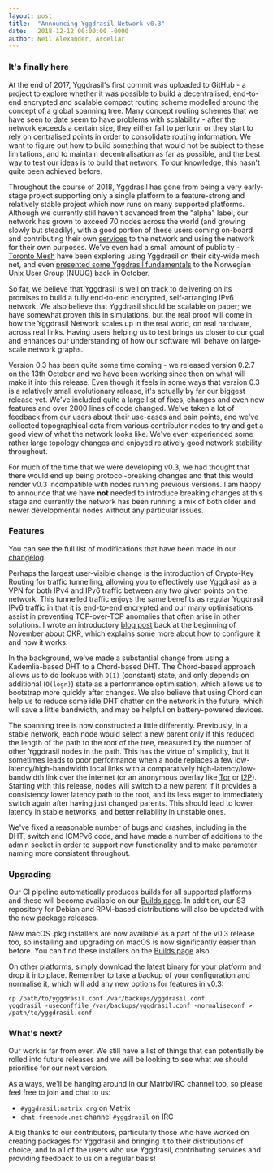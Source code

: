 ```yaml
---
layout: post
title:  "Announcing Yggdrasil Network v0.3"
date:   2018-12-12 00:00:00 -0000
author: Neil Alexander, Arceliar
---
```


### It's finally here

At the end of 2017, Yggdrasil's first commit was uploaded to GitHub - a project
to explore whether it was possible to build a decentralised, end-to-end
encrypted and scalable compact routing scheme modelled around the concept of a
global spanning tree. Many concept routing schemes that we have seen to date
seem to have problems with scalability - after the network exceeds a certain
size, they either fail to perform or they start to rely on centralised points in
order to consolidate routing information. We want to figure out how to build
something that would not be subject to these limitations, and to maintain
decentralisation as far as possible, and the best way to test our ideas is to
build that network. To our knowledge, this hasn't quite been achieved before.

Throughout the course of 2018, Yggdrasil has gone from being a very early-stage
project supporting only a single platform to a feature-strong and relatively
stable project which now runs on many supported platforms. Although we currently
still haven't advanced from the "alpha" label, our network has grown to exceed
70 nodes across the world (and growing slowly but steadily), with a good portion
of these users coming on-board and contributing their own
[services](services.md) to the network and using the network for their own
purposes. We've even had a small amount of publicity - [Toronto
Mesh](https://tomesh.net) have been exploring using Yggdrasil on their city-wide
mesh net, and even [presented some Yggdrasil
fundamentals](https://www.nuug.no/aktiviteter/20181009-mesh/) to the Norwegian
Unix User Group (NUUG) back in October.

So far, we believe that Yggdrasil is well on track to delivering on its promises
to build a fully end-to-end encrypted, self-arranging IPv6 network. We also
believe that Yggdrasil should be scalable on paper; we have somewhat proven
this in simulations, but the real proof will come in how the Yggdrasil Network
scales up in the real world, on real hardware, across real links. Having users
helping us to test brings us closer to our goal and enhances our understanding
of how our software will behave on large-scale network graphs.

Version 0.3 has been quite some time coming - we released version 0.2.7 on the
13th October and we have been working since then on what will make it into this
release. Even though it feels in some ways that version 0.3 is a relatively
small evolutionary release, it's actually by far our biggest release yet. We've
included quite a large list of fixes, changes and even new features and over
2000 lines of code changed. We've taken a lot of feedback from our users about
their use-cases and pain points, and we've collected topographical data from
various contributor nodes to try and get a good view of what the network looks
like. We've even experienced some rather large topology changes and enjoyed
relatively good network stability throughout.

For much of the time that we were developing v0.3, we had thought that there
would end up being protocol-breaking changes and that this would render v0.3
incompatible with nodes running previous versions. I am happy to announce that
we have **not** needed to introduce breaking changes at this stage and currently
the network has been running a mix of both older and newer developmental nodes
without any particular issues.

### Features

You can see the full list of modifications that have been made in our
[changelog](/changelog.md).

Perhaps the largest user-visible change is the introduction of Crypto-Key
Routing for traffic tunnelling, allowing you to effectively use Yggdrasil as a
VPN for both IPv4 and IPv6 traffic between any two given points on the network.
This tunnelled traffic enjoys the same benefits as regular Yggdrasil IPv6
traffic in that it is end-to-end encrypted and our many optimisations assist in
preventing TCP-over-TCP anomalies that often arise in other solutions. I wrote
an introductory [blog post](2018-11-06-crypto-key-routing.md) back at the
beginning of November about CKR, which explains some more about how to configure
it and how it works.

In the background, we've made a substantial change from using a Kademlia-based
DHT to a Chord-based DHT. The Chord-based approach allows us to do lookups with
`O(1)` (constant) state, and only depends on additional (`O(logn)`) state as a
performance optimisation, which allows us to bootstrap more quickly after
changes. We also believe that using Chord can help us to reduce some idle DHT
chatter on the network in the future, which will save a little bandwidth, and
may be helpful on battery-powered devices.

The spanning tree is now constructed a little differently. Previously, in a
stable network, each node would select a new parent only if this reduced the
length of the path to the root of the tree, measured by the number of other
Yggdrasil nodes in the path. This has the virtue of simplicity, but it sometimes
leads to poor performance when a node replaces a few low-latency/high-bandwidth
local links with a comparatively high-latency/low-bandwidth link over the
internet (or an anonymous overlay like [Tor](https://github.com/yggdrasil-network/public-peers/blob/master/other/tor.md)
or [I2P](https://github.com/yggdrasil-network/public-peers/blob/master/other/i2p.md)).
Starting with this release, nodes will switch to a new parent if it provides a
consistency lower latency path to the root, and its less eager to immediately
switch again after having just changed parents. This should lead to lower
latency in stable networks, and better reliability in unstable ones.

We've fixed a reasonable number of bugs and crashes, including in the DHT,
switch and ICMPv6 code, and have made a number of additions to the admin socket
in order to support new functionality and to make parameter naming more
consistent throughout.

### Upgrading

Our CI pipeline automatically produces builds for all supported platforms and
these will become available on our [Builds page](/builds.md). In addition, our S3
repository for Debian and RPM-based distributions will also be updated with the
new package releases.

New macOS .pkg installers are now available as a part of the v0.3 release too,
so installing and upgrading on macOS is now significantly easier than before.
You can find these installers on the [Builds page](/builds.md) also.

On other platforms, simply download the latest binary for your platform and drop
it into place. Remember to take a backup of your configuration and normalise it,
which will add any new options for features in v0.3:
```
cp /path/to/yggdrasil.conf /var/backups/yggdrasil.conf
yggdrasil -useconffile /var/backups/yggdrasil.conf -normaliseconf > /path/to/yggdrasil.conf
```

### What's next?

Our work is far from over. We still have a list of things that can potentially
be rolled into future releases and we will be looking to see what we should
prioritise for our next version.

As always, we'll be hanging around in our Matrix/IRC channel too, so please feel
free to join and chat to us:

- `#yggdrasil:matrix.org` on Matrix
- `chat.freenode.net` channel `#yggdrasil` on IRC

A big thanks to our contributors, particularly those who have worked on creating
packages for Yggdrasil and bringing it to their distributions of choice, and to
all of the users who use Yggdrasil, contributing services and providing feedback
to us on a regular basis!
